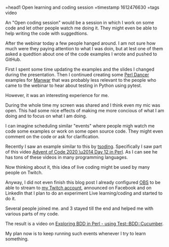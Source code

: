 =head1 Open learning and coding session
=timestamp 1612476630
=tags video



An "Open coding session" would be a session in which I work on some code and let other people watch me doing it. They might even be able to
help writing the code with suggedtions.



After the webinar today a few people hanged around. I am not sure how much were they paying attention to
what I was doin, but at lest one of them asked a quedtion about one of the code examples I wrote and pushed to GitHub.

First I spent some time updating the examples and the slides I changed during the presentation.
Then I continued creating some <a href="https://perlmaven.com/dancer">Perl Dancer</a> examples for <a href="http://manwar.org/">Manwar</a> that was probably less relevant
to the people who came to the webinar to hear about testing in Python using pytest.

However, it was an interesting experience for me.

During the whole time my screen was shared and I think even my mic was open.
This had some nice effects of making me more concious of what I am doing and to focus on what I am doing.

I can imagine scheduling similar "events" where people migh watch me code some examples or work on some
open source code. They might even comment on the code or ask for clarification.

Recently I saw an example similar to this by <a href="https://www.twitch.tv/tsoding">tsoding</a>. Specifically
I saw part of this video <a href="https://www.youtube.com/watch?v=R00JE6QRbno">Advent of Code 2020 \u2014 Day 12 in Perl</a>.
As I can see he has tons of these videos in many programming languages.

Now thinking about it, this idea of live coding might be used by many people on Twitch.

Anyway, I did not even finish this blog post I already configured <a href="https://obsproject.com/">OBS</a> to be able to stream
to <a href="https://www.twitch.tv/szabgab">my Twitch account</a>, announced on Facebook and on LinkedIn that I plan to do
an experiment Live learning/coding and started to do it.

Several people joined me. and 3 stayed till the end and helped me with various parts of my code.

The result is a video on <a href="https://perlmaven.com/exploring-bdd-in-perl">Exploring BDD in Perl - using Test::BDD::Cucumber</a>.

My plan now is to keep running such events whenever I try to learn something.


